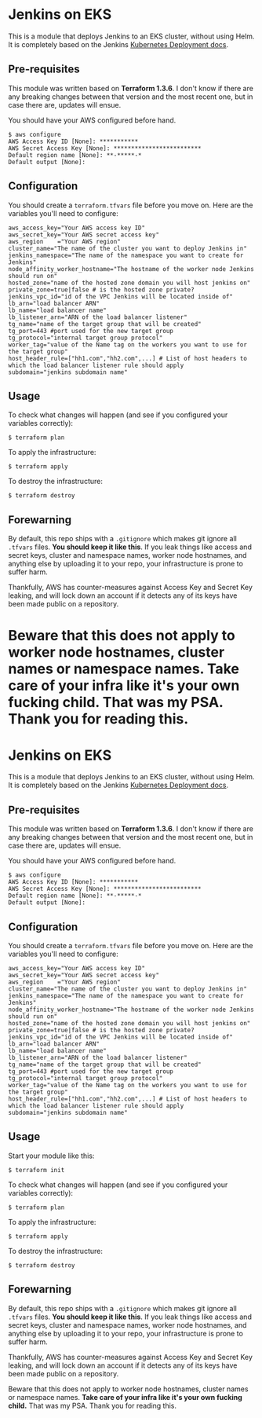 # Jenkins on EKS
This is a module that deploys Jenkins to an EKS cluster, without using Helm. It is completely based on the Jenkins [Kubernetes Deployment docs](https://www.jenkins.io/doc/book/installing/kubernetes/).

## Pre-requisites
This module was written based on **Terraform 1.3.6**. I don't know if there are any breaking changes between that version and the most recent one, but in case there are, updates will ensue.

You should have your AWS configured before hand.

```
$ aws configure
AWS Access Key ID [None]: ***********
AWS Secret Access Key [None]: *************************
Default region name [None]: **-*****-*
Default output [None]:
```

## Configuration

You should create a `terraform.tfvars` file before you move on. Here are the variables you'll need to configure:

```
aws_access_key="Your AWS access key ID"
aws_secret_key="Your AWS secret access key"
aws_region    ="Your AWS region"
cluster_name="The name of the cluster you want to deploy Jenkins in"
jenkins_namespace="The name of the namespace you want to create for Jenkins"
node_affinity_worker_hostname="The hostname of the worker node Jenkins should run on"
hosted_zone="name of the hosted zone domain you will host jenkins on"
private_zone=true|false # is the hosted zone private?
jenkins_vpc_id="id of the VPC Jenkins will be located inside of"
lb_arn="load balancer ARN"
lb_name="load balancer name"
lb_listener_arn="ARN of the load balancer listener"
tg_name="name of the target group that will be created"
tg_port=443 #port used for the new target group
tg_protocol="internal target group protocol"
worker_tag="value of the Name tag on the workers you want to use for the target group"
host_header_rule=["hh1.com","hh2.com",...] # List of host headers to which the load balancer listener rule should apply
subdomain="jenkins subdomain name"
```

## Usage

To check what changes will happen (and see if you configured your variables correctly):
```
$ terraform plan
```

To apply the infrastructure:
```
$ terraform apply
```

To destroy the infrastructure:
```
$ terraform destroy
```

## Forewarning

By default, this repo ships with a `.gitignore` which makes git ignore all `.tfvars` files. **You should keep it like this**. If you leak things like access and secret keys, cluster and namespace names, worker node hostnames, and anything else by uploading it to your repo, your infrastructure is prone to suffer harm.

Thankfully, AWS has counter-measures against Access Key and Secret Key leaking, and will lock down an account if it detects any of its keys have been made public on a repository.

Beware that this does not apply to worker node hostnames, cluster names or namespace names. **Take care of your infra like it's your own fucking child.** That was my PSA. Thank you for reading this.
=======
# Jenkins on EKS
This is a module that deploys Jenkins to an EKS cluster, without using Helm. It is completely based on the Jenkins [Kubernetes Deployment docs](https://www.jenkins.io/doc/book/installing/kubernetes/).

## Pre-requisites
This module was written based on **Terraform 1.3.6**. I don't know if there are any breaking changes between that version and the most recent one, but in case there are, updates will ensue.

You should have your AWS configured before hand.

```
$ aws configure
AWS Access Key ID [None]: ***********
AWS Secret Access Key [None]: *************************
Default region name [None]: **-*****-*
Default output [None]:
```

## Configuration

You should create a `terraform.tfvars` file before you move on. Here are the variables you'll need to configure:

```
aws_access_key="Your AWS access key ID"
aws_secret_key="Your AWS secret access key"
aws_region    ="Your AWS region"
cluster_name="The name of the cluster you want to deploy Jenkins in"
jenkins_namespace="The name of the namespace you want to create for Jenkins"
node_affinity_worker_hostname="The hostname of the worker node Jenkins should run on"
hosted_zone="name of the hosted zone domain you will host jenkins on"
private_zone=true|false # is the hosted zone private?
jenkins_vpc_id="id of the VPC Jenkins will be located inside of"
lb_arn="load balancer ARN"
lb_name="load balancer name"
lb_listener_arn="ARN of the load balancer listener"
tg_name="name of the target group that will be created"
tg_port=443 #port used for the new target group
tg_protocol="internal target group protocol"
worker_tag="value of the Name tag on the workers you want to use for the target group"
host_header_rule=["hh1.com","hh2.com",...] # List of host headers to which the load balancer listener rule should apply
subdomain="jenkins subdomain name"
```

## Usage

Start your module like this:
```
$ terraform init
```

To check what changes will happen (and see if you configured your variables correctly):
```
$ terraform plan
```

To apply the infrastructure:
```
$ terraform apply
```

To destroy the infrastructure:
```
$ terraform destroy
```

## Forewarning

By default, this repo ships with a `.gitignore` which makes git ignore all `.tfvars` files. **You should keep it like this**. If you leak things like access and secret keys, cluster and namespace names, worker node hostnames, and anything else by uploading it to your repo, your infrastructure is prone to suffer harm.

Thankfully, AWS has counter-measures against Access Key and Secret Key leaking, and will lock down an account if it detects any of its keys have been made public on a repository.

Beware that this does not apply to worker node hostnames, cluster names or namespace names. **Take care of your infra like it's your own fucking child.** That was my PSA. Thank you for reading this.
